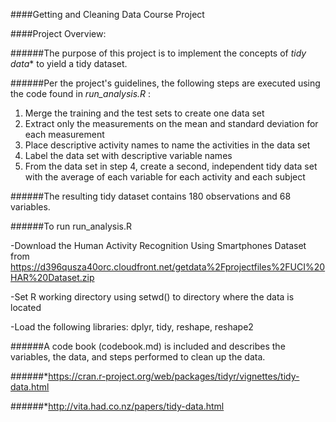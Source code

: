 ####Getting and Cleaning Data Course Project

####Project Overview:

######The purpose of this project is to implement the concepts of *tidy data** to yield a tidy dataset.

######Per the project's guidelines, the following steps are executed using the code found in *run_analysis.R* :

1. Merge the training and the test sets to create one data set
2. Extract only the measurements on the mean and standard deviation for each measurement
3. Place descriptive activity names to name the activities in the data set
4. Label the data set with descriptive variable names
5. From the data set in step 4, create a second, independent tidy data set with the average of each variable for each activity and each subject

######The resulting tidy dataset contains 180 observations and 68 variables.

######To run run_analysis.R

-Download the Human Activity Recognition Using Smartphones Dataset from https://d396qusza40orc.cloudfront.net/getdata%2Fprojectfiles%2FUCI%20HAR%20Dataset.zip

-Set R working directory using setwd() to directory where the data is located

-Load the following libraries: dplyr, tidy, reshape, reshape2

######A code book (codebook.md) is included and describes the variables, the data, and steps performed to clean up the data.

######*https://cran.r-project.org/web/packages/tidyr/vignettes/tidy-data.html

######*http://vita.had.co.nz/papers/tidy-data.html
